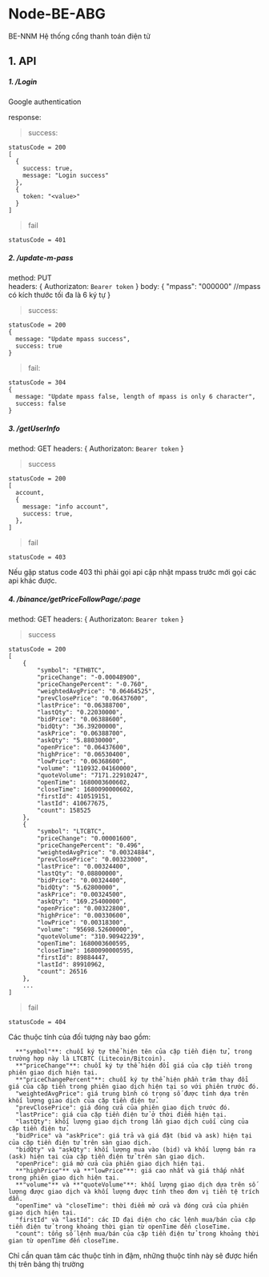 # Node-BE-ABG
BE-NNM Hệ thống cổng thanh toán điện tử

## 1. API
##### 1. /Login
Google authentication

response: 
> success: 
``` 
statusCode = 200
[
  {
    success: true,
    message: "Login success"
  },
  {
    token: "<value>"
  }
]
```
> fail
```
statusCode = 401
```
##### 2. /update-m-pass
method: PUT <br>
headers: {
            Authorizaton: `Bearer token`
          }
body: {
        "mpass": "000000" //mpass có kích thước tối đa là 6 ký tự
      }
>success:

```
statusCode = 200
{
  message: "Update mpass success",
  success: true
}

```
>fail:

```
statusCode = 304
{
  message: "Update mpass false, length of mpass is only 6 character",
  success: false
}
```
##### 3. /getUserInfo

method: GET
headers: {
            Authorizaton: `Bearer token`
          }
> success
```
statusCode = 200
[
  account,
  {
    message: "info account",
    success: true,
  },
]
```

> fail

```
statusCode = 403 
```
Nếu gặp status code 403 thì phải gọi api cập nhật mpass trước mới gọi các api khác được.

##### 4. /binance/getPriceFollowPage/:page

method: GET
headers: {
            Authorizaton: `Bearer token`
          }
> success
```
statusCode = 200
[
    {
        "symbol": "ETHBTC",
        "priceChange": "-0.00048900",
        "priceChangePercent": "-0.760",
        "weightedAvgPrice": "0.06464525",
        "prevClosePrice": "0.06437600",
        "lastPrice": "0.06388700",
        "lastQty": "0.22030000",
        "bidPrice": "0.06388600",
        "bidQty": "36.39200000",
        "askPrice": "0.06388700",
        "askQty": "5.88030000",
        "openPrice": "0.06437600",
        "highPrice": "0.06530400",
        "lowPrice": "0.06368600",
        "volume": "110932.04160000",
        "quoteVolume": "7171.22910247",
        "openTime": 1680003600602,
        "closeTime": 1680090000602,
        "firstId": 410519151,
        "lastId": 410677675,
        "count": 158525
    },
    {
        "symbol": "LTCBTC",
        "priceChange": "0.00001600",
        "priceChangePercent": "0.496",
        "weightedAvgPrice": "0.00324884",
        "prevClosePrice": "0.00323000",
        "lastPrice": "0.00324400",
        "lastQty": "0.08800000",
        "bidPrice": "0.00324400",
        "bidQty": "5.62800000",
        "askPrice": "0.00324500",
        "askQty": "169.25400000",
        "openPrice": "0.00322800",
        "highPrice": "0.00330600",
        "lowPrice": "0.00318300",
        "volume": "95698.52600000",
        "quoteVolume": "310.90942239",
        "openTime": 1680003600595,
        "closeTime": 1680090000595,
        "firstId": 89884447,
        "lastId": 89910962,
        "count": 26516
    },
    ...
]
```

> fail

```
statusCode = 404 
```
Các thuộc tính của đối tượng này bao gồm:
```
  **"symbol"**: chuỗi ký tự thể hiện tên của cặp tiền điện tử, trong trường hợp này là LTCBTC (Litecoin/Bitcoin).
  **"priceChange"**: chuỗi ký tự thể hiện đổi giá của cặp tiền trong phiên giao dịch hiện tại.
  **"priceChangePercent"**: chuỗi ký tự thể hiện phần trăm thay đổi giá của cặp tiền trong phiên giao dịch hiện tại so với phiên trước đó.
  "weightedAvgPrice": giá trung bình có trọng số được tính dựa trên khối lượng giao dịch của cặp tiền điện tử.
  "prevClosePrice": giá đóng cửa của phiên giao dịch trước đó.
  "lastPrice": giá của cặp tiền điện tử ở thời điểm hiện tại.
  "lastQty": khối lượng giao dịch trong lần giao dịch cuối cùng của cặp tiền điện tử.
  "bidPrice" và "askPrice": giá trả và giá đặt (bid và ask) hiện tại của cặp tiền điện tử trên sàn giao dịch.
  "bidQty" và "askQty": khối lượng mua vào (bid) và khối lượng bán ra (ask) hiện tại của cặp tiền điện tử trên sàn giao dịch.
  "openPrice": giá mở cửa của phiên giao dịch hiện tại.
  **"highPrice"** và **"lowPrice"**: giá cao nhất và giá thấp nhất trong phiên giao dịch hiện tại.
  **"volume"** và **"quoteVolume"**: khối lượng giao dịch dựa trên số lượng được giao dịch và khối lượng được tính theo đơn vị tiền tệ trích dẫn.
  "openTime" và "closeTime": thời điểm mở cửa và đóng cửa của phiên giao dịch hiện tại.
  "firstId" và "lastId": các ID đại diện cho các lệnh mua/bán của cặp tiền điện tử trong khoảng thời gian từ openTime đến closeTime.
  "count": tổng số lệnh mua/bán của cặp tiền điện tử trong khoảng thời gian từ openTime đến closeTime.
```
Chỉ cần quan tâm các thuộc tính in đậm, những thuộc tính này sẽ được hiển thị trên bảng thị trường
  

